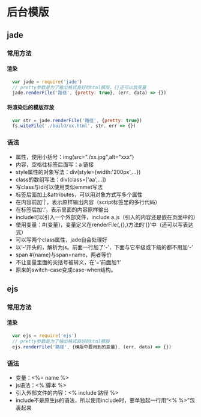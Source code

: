 # 后台模版
## jade

### 常用方法
#### 渲染
```js
  var jade = require('jade')
  // pretty参数是为了输出格式良好的html模版，{}还可以放变量
  jade.renderFile('路径', {pretty: true}, (err, data) => {})
```
#### 将渲染后的模版存放
```js
  var str = jade.renderFile('路径', {pretty: true})
  fs.witeFile('./build/xx.html', str, err => {})
```

### 语法
- 属性，使用小括号：img(src="./xx.jpg",alt="xxx")
- 内容，空格往标签后面写：a 链接
- style属性的对象写法：div(style={width:'200px',...})
- class的数组写法：div(class=['aa',...])
- 写class与id可以使用类似emmet写法
- 标签后面加上&attributes，可以用对象方式写多个属性
- 在内容前加‘|’，表示原样输出内容（script标签里的多行代码）
- 在标签后加‘.’，表示里面的内容原样输出
- include可以引入一个外部文件，include a.js（引入的内容还是嵌在页面中的）
- 使用变量：#{变量}，变量定义在renderFile(,{},)方法的‘{}’中（还可以写表达式）
- 可以写两个class属性，jade自会处理好
- 以‘-’开头的，解析为js。前面一行加了‘-’，下面与它平级或下级的都不用加‘-’
- span #{name}与span=name，两者等价
- 不让变量里面的尖括号被转义，在‘=’前面加‘!’
- 原来的switch-case变成case-when结构。

## ejs

### 常用方法
#### 渲染
```js
  var ejs = require('ejs')
  // pretty参数是为了输出格式良好的html模版
  ejs.renderFile('路径', {模版中要用到的变量}, (err, data) => {})
```

### 语法
- 变量：<%= name %>
- js语法：<% 脚本 %>
- 引入外部文件的内容：<% include 路径 %>
- include不是原生js的语法，所以使用include时，要单独起一行用“<% %>”包裹起来

